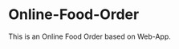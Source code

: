 # Online-Food-Order

This is an Online Food Order based on Web-App.



















































































